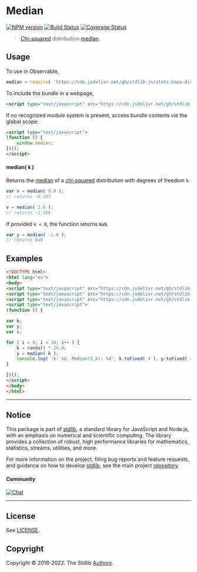 <!--

@license Apache-2.0

Copyright (c) 2020 The Stdlib Authors.

Licensed under the Apache License, Version 2.0 (the "License");
you may not use this file except in compliance with the License.
You may obtain a copy of the License at

   http://www.apache.org/licenses/LICENSE-2.0

Unless required by applicable law or agreed to in writing, software
distributed under the License is distributed on an "AS IS" BASIS,
WITHOUT WARRANTIES OR CONDITIONS OF ANY KIND, either express or implied.
See the License for the specific language governing permissions and
limitations under the License.

-->

# Median

[![NPM version][npm-image]][npm-url] [![Build Status][test-image]][test-url] [![Coverage Status][coverage-image]][coverage-url] <!-- [![dependencies][dependencies-image]][dependencies-url] -->

> [Chi-squared][chisquare-distribution] distribution [median][median].

<!-- Section to include introductory text. Make sure to keep an empty line after the intro `section` element and another before the `/section` close. -->

<section class="intro">

</section>

<!-- /.intro -->

<!-- Package usage documentation. -->



<section class="usage">

## Usage

To use in Observable,

```javascript
median = require( 'https://cdn.jsdelivr.net/gh/stdlib-js/stats-base-dists-chisquare-median@umd/bundle.js' )
```

To include the bundle in a webpage,

```html
<script type="text/javascript" src="https://cdn.jsdelivr.net/gh/stdlib-js/stats-base-dists-chisquare-median@umd/bundle.js"></script>
```

If no recognized module system is present, access bundle contents via the global scope:

```html
<script type="text/javascript">
(function () {
    window.median;
})();
</script>
```

#### median( k )

Returns the [median][median] of a [chi-squared][chisquare-distribution] distribution with degrees of freedom `k`.

```javascript
var v = median( 9.0 );
// returns ~8.343

v = median( 2.0 );
// returns ~1.386
```

If provided `k < 0`, the function returns `NaN`.

```javascript
var y = median( -1.0 );
// returns NaN
```

</section>

<!-- /.usage -->

<!-- Package usage notes. Make sure to keep an empty line after the `section` element and another before the `/section` close. -->

<section class="notes">

</section>

<!-- /.notes -->

<!-- Package usage examples. -->

<section class="examples">

## Examples

<!-- eslint no-undef: "error" -->

```html
<!DOCTYPE html>
<html lang="en">
<body>
<script type="text/javascript" src="https://cdn.jsdelivr.net/gh/stdlib-js/random-base-randu@umd/bundle.js"></script>
<script type="text/javascript" src="https://cdn.jsdelivr.net/gh/stdlib-js/math-base-special-round@umd/bundle.js"></script>
<script type="text/javascript" src="https://cdn.jsdelivr.net/gh/stdlib-js/stats-base-dists-chisquare-median@umd/bundle.js"></script>
<script type="text/javascript">
(function () {

var k;
var y;
var i;

for ( i = 0; i < 10; i++ ) {
    k = randu() * 20.0;
    y = median( k );
    console.log( 'k: %d, Median(X,k): %d', k.toFixed( 4 ), y.toFixed( 4 ) );
}

})();
</script>
</body>
</html>
```

</section>

<!-- /.examples -->

<!-- Section to include cited references. If references are included, add a horizontal rule *before* the section. Make sure to keep an empty line after the `section` element and another before the `/section` close. -->

<section class="references">

</section>

<!-- /.references -->

<!-- Section for related `stdlib` packages. Do not manually edit this section, as it is automatically populated. -->

<section class="related">

</section>

<!-- /.related -->

<!-- Section for all links. Make sure to keep an empty line after the `section` element and another before the `/section` close. -->


<section class="main-repo" >

* * *

## Notice

This package is part of [stdlib][stdlib], a standard library for JavaScript and Node.js, with an emphasis on numerical and scientific computing. The library provides a collection of robust, high performance libraries for mathematics, statistics, streams, utilities, and more.

For more information on the project, filing bug reports and feature requests, and guidance on how to develop [stdlib][stdlib], see the main project [repository][stdlib].

#### Community

[![Chat][chat-image]][chat-url]

---

## License

See [LICENSE][stdlib-license].


## Copyright

Copyright &copy; 2016-2022. The Stdlib [Authors][stdlib-authors].

</section>

<!-- /.stdlib -->

<!-- Section for all links. Make sure to keep an empty line after the `section` element and another before the `/section` close. -->

<section class="links">

[npm-image]: http://img.shields.io/npm/v/@stdlib/stats-base-dists-chisquare-median.svg
[npm-url]: https://npmjs.org/package/@stdlib/stats-base-dists-chisquare-median

[test-image]: https://github.com/stdlib-js/stats-base-dists-chisquare-median/actions/workflows/test.yml/badge.svg?branch=main
[test-url]: https://github.com/stdlib-js/stats-base-dists-chisquare-median/actions/workflows/test.yml?query=branch:main

[coverage-image]: https://img.shields.io/codecov/c/github/stdlib-js/stats-base-dists-chisquare-median/main.svg
[coverage-url]: https://codecov.io/github/stdlib-js/stats-base-dists-chisquare-median?branch=main

<!--

[dependencies-image]: https://img.shields.io/david/stdlib-js/stats-base-dists-chisquare-median.svg
[dependencies-url]: https://david-dm.org/stdlib-js/stats-base-dists-chisquare-median/main

-->

[chat-image]: https://img.shields.io/gitter/room/stdlib-js/stdlib.svg
[chat-url]: https://gitter.im/stdlib-js/stdlib/

[stdlib]: https://github.com/stdlib-js/stdlib

[stdlib-authors]: https://github.com/stdlib-js/stdlib/graphs/contributors

[umd]: https://github.com/umdjs/umd
[es-module]: https://developer.mozilla.org/en-US/docs/Web/JavaScript/Guide/Modules

[deno-url]: https://github.com/stdlib-js/stats-base-dists-chisquare-median/tree/deno
[umd-url]: https://github.com/stdlib-js/stats-base-dists-chisquare-median/tree/umd
[esm-url]: https://github.com/stdlib-js/stats-base-dists-chisquare-median/tree/esm

[stdlib-license]: https://raw.githubusercontent.com/stdlib-js/stats-base-dists-chisquare-median/main/LICENSE

[chisquare-distribution]: https://en.wikipedia.org/wiki/Chi-squared_distribution

[median]: https://en.wikipedia.org/wiki/Median

</section>

<!-- /.links -->
